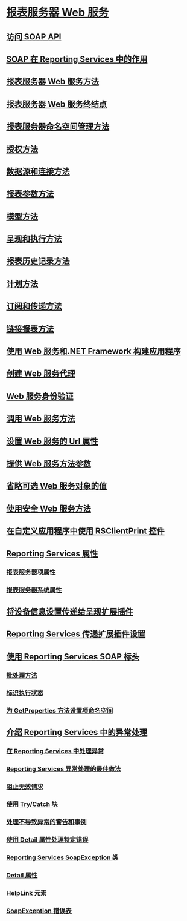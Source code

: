 # [报表服务器 Web 服务](report-server-web-service.md)
## [访问 SOAP API](accessing-the-soap-api.md)
## [SOAP 在 Reporting Services 中的作用](the-role-of-soap-in-reporting-services.md)
## [报表服务器 Web 服务方法](methods/report-server-web-service-methods.md)
## [报表服务器 Web 服务终结点](methods/report-server-web-service-endpoints.md)
## [报表服务器命名空间管理方法](methods/report-server-namespace-management-methods.md)
## [授权方法](methods/authorization-methods.md)
## [数据源和连接方法](methods/data-sources-and-connection-methods.md)
## [报表参数方法](methods/report-parameters-methods.md)
## [模型方法](methods/model-methods-report-server-web-service.md)
## [呈现和执行方法](methods/rendering-and-execution-methods.md)
## [报表历史记录方法](methods/report-history-methods.md)
## [计划方法](methods/scheduling-methods.md)
## [订阅和传递方法](methods/subscription-and-delivery-methods.md)
## [链接报表方法](methods/linked-reports-methods.md)
## [使用 Web 服务和.NET Framework 构建应用程序](net-framework/building-applications-using-the-web-service-and-the-net-framework.md)
## [创建 Web 服务代理](net-framework/creating-the-web-service-proxy.md)
## [Web 服务身份验证](net-framework/web-service-authentication.md)
## [调用 Web 服务方法](net-framework/calling-web-service-methods.md)
## [设置 Web 服务的 Url 属性](net-framework/setting-the-url-property-of-the-web-service.md)
## [提供 Web 服务方法参数](net-framework/supplying-web-service-method-arguments.md)
## [省略可选 Web 服务对象的值](net-framework/omitting-values-for-optional-web-service-objects.md)
## [使用安全 Web 服务方法](net-framework/using-secure-web-service-methods.md)
## [在自定义应用程序中使用 RSClientPrint 控件](net-framework/using-the-rsclientprint-control-in-custom-applications.md)
## [Reporting Services 属性](net-framework/reporting-services-properties.md)
### [报表服务器项属性](net-framework/reporting-services-properties-report-server-item-properties.md)
### [报表服务器系统属性](net-framework/reporting-services-properties-report-server-system-properties.md)
## [将设备信息设置传递给呈现扩展插件](net-framework/passing-device-information-settings-to-rendering-extensions.md)
## [Reporting Services 传递扩展插件设置](net-framework/reporting-services-delivery-extension-settings.md)
## [使用 Reporting Services SOAP 标头](../report-server-web-service-net-framework-soap-headers/using-reporting-services-soap-headers.md)
### [批处理方法](../report-server-web-service-net-framework-soap-headers/batching-methods.md)
### [标识执行状态](../report-server-web-service-net-framework-soap-headers/identifying-execution-state.md)
### [为 GetProperties 方法设置项命名空间](../report-server-web-service-net-framework-soap-headers/setting-the-item-namespace-for-the-getproperties-method.md)
## [介绍 Reporting Services 中的异常处理](../report-server-web-service-net-framework-exception-handling/introducing-exception-handling-in-reporting-services.md)
### [在 Reporting Services 中处理异常](../report-server-web-service-net-framework-exception-handling/handling-exceptions-in-reporting-services.md)
### [Reporting Services 异常处理的最佳做法](../report-server-web-service-net-framework-exception-handling/best-practices/best-practices-for-reporting-services-exception-handling.md)
### [阻止无效请求](../report-server-web-service-net-framework-exception-handling/best-practices/preventing-invalid-requests.md)
### [使用 Try/Catch 块](../report-server-web-service-net-framework-exception-handling/best-practices/using-try-and-catch-blocks.md)
### [处理不导致异常的警告和事例](../report-server-web-service-net-framework-exception-handling/best-practices/handling-warnings-and-cases-that-do-not-cause-exceptions.md)
### [使用 Detail 属性处理特定错误](../report-server-web-service-net-framework-exception-handling/best-practices/using-the-detail-property-to-handle-specific-errors.md)
### [Reporting Services SoapException 类](../report-server-web-service-net-framework-exception-handling/soapexception-class/reporting-services-soapexception-class.md)
### [Detail 属性](../report-server-web-service-net-framework-exception-handling/soapexception-class/detail-property.md)
### [HelpLink 元素](../report-server-web-service-net-framework-exception-handling/soapexception-class/helplink-element.md)
### [SoapException 错误表](../report-server-web-service-net-framework-exception-handling/soapexception-class/soapexception-errors-table.md)
